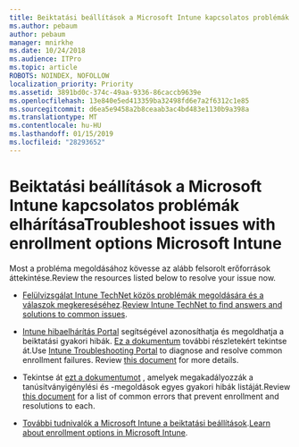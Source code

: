 ```yaml
---
title: Beiktatási beállítások a Microsoft Intune kapcsolatos problémák elhárítása
ms.author: pebaum
author: pebaum
manager: mnirkhe
ms.date: 10/24/2018
ms.audience: ITPro
ms.topic: article
ROBOTS: NOINDEX, NOFOLLOW
localization_priority: Priority
ms.assetid: 3891bd0c-374c-49aa-9336-86caccb9639e
ms.openlocfilehash: 13e840e5ed413359ba32498fd6e7a2f6312c1e85
ms.sourcegitcommit: d6ea5e9458a2b8ceaab3ac4bd483e1130b9a398a
ms.translationtype: MT
ms.contentlocale: hu-HU
ms.lasthandoff: 01/15/2019
ms.locfileid: "28293652"
---
```

# <a name="troubleshoot-issues-with-enrollment-options-microsoft-intune"></a><span data-ttu-id="8f662-102">Beiktatási beállítások a Microsoft Intune kapcsolatos problémák elhárítása</span><span class="sxs-lookup"><span data-stu-id="8f662-102">Troubleshoot issues with enrollment options Microsoft Intune</span></span>

<span data-ttu-id="8f662-103">Most a probléma megoldásához kövesse az alább felsorolt erőforrások áttekintése.</span><span class="sxs-lookup"><span data-stu-id="8f662-103">Review the resources listed below to resolve your issue now.</span></span> 
  
- <span data-ttu-id="8f662-104">[Felülvizsgálat Intune TechNet közös problémák megoldására és a válaszok megkereséséhez](https://social.technet.microsoft.com/Forums/en-US/home?category=microsoftintune&amp;filter=alltypes&amp;sort=lastpostdesc).</span><span class="sxs-lookup"><span data-stu-id="8f662-104">[Review Intune TechNet to find answers and solutions to common issues](https://social.technet.microsoft.com/Forums/en-US/home?category=microsoftintune&amp;filter=alltypes&amp;sort=lastpostdesc).</span></span>
    
- <span data-ttu-id="8f662-p101">[Intune hibaelhárítás Portal](https://aka.ms/intunetroubleshooting) segítségével azonosíthatja és megoldhatja a beiktatási gyakori hibák. [Ez a dokumentum](https://docs.microsoft.com/en-us/intune/help-desk-operators) további részletekért tekintse át.</span><span class="sxs-lookup"><span data-stu-id="8f662-p101">Use [Intune Troubleshooting Portal](https://aka.ms/intunetroubleshooting) to diagnose and resolve common enrollment failures. Review [this document](https://docs.microsoft.com/en-us/intune/help-desk-operators) for more details.</span></span> 
    
- <span data-ttu-id="8f662-107">Tekintse át [ezt a dokumentumot](https://docs.microsoft.com/en-us/intune-classic/Troubleshoot/troubleshoot-device-enrollment-in-intune) , amelyek megakadályozzák a tanúsítványigénylési és -megoldások egyes gyakori hibák listáját.</span><span class="sxs-lookup"><span data-stu-id="8f662-107">Review [this document](https://docs.microsoft.com/en-us/intune-classic/Troubleshoot/troubleshoot-device-enrollment-in-intune) for a list of common errors that prevent enrollment and resolutions to each.</span></span> 
    
- <span data-ttu-id="8f662-108">[További tudnivalók a Microsoft Intune a beiktatási beállítások](https://docs.microsoft.com/en-us/intune/enrollment-options).</span><span class="sxs-lookup"><span data-stu-id="8f662-108">[Learn about enrollment options in Microsoft Intune](https://docs.microsoft.com/en-us/intune/enrollment-options).</span></span>
    

